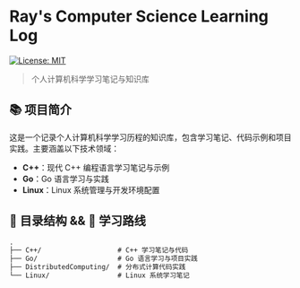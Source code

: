 # Ray's Computer Science Learning Log

[![License: MIT](https://img.shields.io/badge/License-MIT-yellow.svg)](https://opensource.org/licenses/MIT)

> 个人计算机科学学习笔记与知识库

## 📚 项目简介

这是一个记录个人计算机科学学习历程的知识库，包含学习笔记、代码示例和项目实践。主要涵盖以下技术领域：

- **C++**：现代 C++ 编程语言学习笔记与示例
- **Go**：Go 语言学习与实践
- **Linux**：Linux 系统管理与开发环境配置

## 📂 目录结构 && 📝 学习路线

```txt
.
├── C++/                   # C++ 学习笔记与代码
├── Go/                    # Go 语言学习与项目实践
├── DistributedComputing/  # 分布式计算代码实践
└── Linux/                 # Linux 系统学习笔记
```
